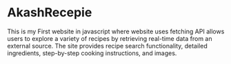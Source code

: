 # AkashRecepie
This is my First website in javascript where  website  uses fetching API allows users to explore a variety of recipes by retrieving real-time data from an external source. The site provides recipe search functionality, detailed ingredients, step-by-step cooking instructions, and images. 
